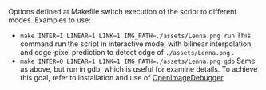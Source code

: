 Options defined at Makefile switch execution of the script to different modes.
Examples to use:
- `make INTER=1 LINEAR=1 LINK=1 IMG_PATH=./assets/Lenna.png run` This command run the script in interactive mode, with bilinear interpolation, and edge-pixel prediction to detect edge of `./assets/Lenna.png` .
- `make INTER=0 LINEAR=1 LINK=1 IMG_PATH=./assets/Lenna.png gdb` Same as above, but run in gdb, which is useful for examine details. To achieve this goal, refer to installation and use of [OpenImageDebugger](https://github.com/openimagedebugger/openimagedebugger)